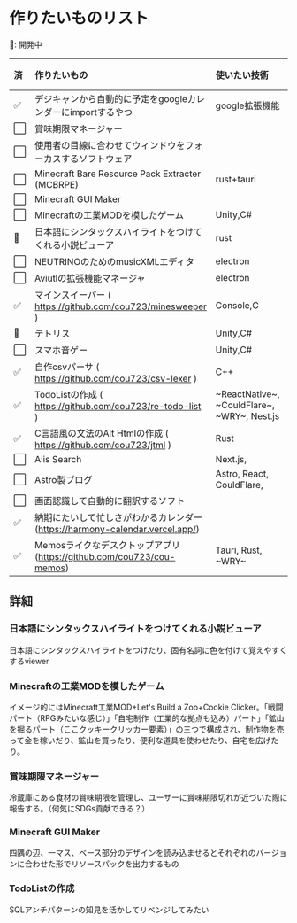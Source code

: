 # 作りたいものリスト

🚧: 開発中

| 済   | 作りたいもの                                                          | 使いたい技術                                | 追加日     | やる気 |
| :--- | :-------------------------------------------------------------------- | :------------------------------------------ | :--------- | :----: |
| ✅    | デジキャンから自動的に予定をgoogleカレンダーにimportするやつ          | google拡張機能                              | 2022/12/11 |        |
| ⬜    | 賞味期限マネージャー                                                  |                                             | 2022/07/02 | `o---` |
| ⬜    | 使用者の目線に合わせてウィンドウをフォーカスするソフトウェア          |                                             | 2022/05/15 | `----` |
| ⬜    | Minecraft Bare Resource Pack Extracter (MCBRPE)                       | rust+tauri                                  | 2022/02/05 | `----` |
| ⬜    | Minecraft GUI Maker                                                   |                                             | 2022/02/05 | `----` |
| ⬜    | Minecraftの工業MODを模したゲーム                                      | Unity,C#                                    | 2021/11/27 | `o---` |
| 🚧    | 日本語にシンタックスハイライトをつけてくれる小説ビューア              | rust                                        | 2021/11/11 | `oo--` |
| ⬜    | NEUTRINOのためのmusicXMLエディタ                                      | electron                                    | 2021/06/29 | `----` |
| ⬜    | Aviutlの拡張機能マネージャ                                            | electron                                    | 2021/06/29 | `----` |
| ✅    | マインスイーパー ( https://github.com/cou723/minesweeper )            | Console,C                                   | 2020/11/22 |        |
| 🚧    | テトリス                                                              | Unity,C#                                    | 2020/09/19 | `o---` |
| ⬜    | スマホ音ゲー                                                          | Unity,C#                                    | 2020/09/19 | `o---` |
| ✅    | 自作csvパーサ ( https://github.com/cou723/csv-lexer )                 | C++                                         | 2020/09/19 |        |
| ✅    | TodoListの作成 ( https://github.com/cou723/re-todo-list )             | ~ReactNative~, ~CouldFlare~, ~WRY~, Nest.js | 2023/04/15 |        |
| ✅    | C言語風の文法のAlt Htmlの作成 ( https://github.com/cou723/jtml )      | Rust                                        | 2023/05/25 |        |
| ⬜    | Alis Search                                                           | Next.js,                                    | 2023/05/27 | `----` |
| ⬜    | Astro製ブログ                                                         | Astro, React, CouldFlare,                   | 2023/05/27 | `ooo-` |
| ⬜    | 画面認識して自動的に翻訳するソフト                                    |                                             | 2023/05/29 | `o---` |
| ✅    | 納期にたいして忙しさがわかるカレンダー (https://harmony-calendar.vercel.app/)                               |                                             | 2023/06/16 |        |
| ✅    | Memosライクなデスクトップアプリ (https://github.com/cou723/cou-memos) | Tauri, Rust, ~WRY~                          | 2023/09/01 |        |


## 詳細
### 日本語にシンタックスハイライトをつけてくれる小説ビューア
日本語にシンタックスハイライトをつけたり、固有名詞に色を付けて覚えやすくするviewer
### Minecraftの工業MODを模したゲーム
イメージ的にはMinecraft工業MOD+Let's Build a Zoo+Cookie Clicker。「戦闘パート（RPGみたいな感じ）」「自宅制作（工業的な拠点も込み）パート」「鉱山を掘るパート（ここクッキークリッカー要素）」の三つで構成され、制作物を売って金を稼いだり、鉱山を買ったり、便利な道具を使わせたり、自宅を広げたり。

### 賞味期限マネージャー
冷蔵庫にある食材の賞味期限を管理し、ユーザーに賞味期限切れが近づいた際に報告する。（何気にSDGs貢献できる？）

### Minecraft GUI Maker
四隅の辺、一マス、ベース部分のデザインを読み込ませるとそれぞれのバージョンに合わせた形でリソースパックを出力するもの

### TodoListの作成
SQLアンチパターンの知見を活かしてリベンジしてみたい

